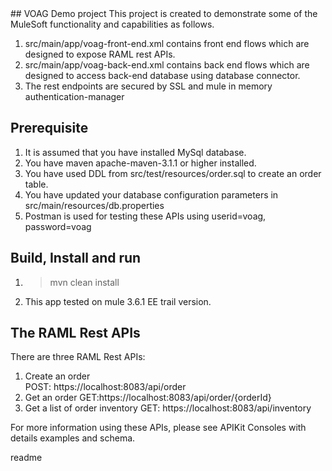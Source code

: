 <snippet>
<content>
## VOAG Demo project
This project is created to demonstrate some of the MuleSoft functionality and capabilities as follows.

1. src/main/app/voag-front-end.xml contains front end flows which are designed to expose RAML rest APIs.
2. src/main/app/voag-back-end.xml contains back end flows which are designed to access back-end database using database connector.
3. The rest endpoints are secured by SSL and mule in memory authentication-manager  
   
 
## Prerequisite
1. It is assumed that you have installed MySql database.
2. You have maven apache-maven-3.1.1 or higher installed.
3. You have used DDL from src/test/resources/order.sql to create an order table. 
4. You have updated your database configuration parameters in src/main/resources/db.properties
5. Postman is used for testing these APIs using 
   userid=voag,
   password=voag

## Build, Install and run
1. > mvn clean install
2. This app tested on mule 3.6.1 EE trail version.  

   
  

## The RAML Rest APIs  
There are three RAML Rest APIs:

1. Create an order   
   POST: https://localhost:8083/api/order
2. Get an order
   GET:https://localhost:8083/api/order/{orderId}
3. Get a list of order inventory
   GET: https://localhost:8083/api/inventory

For more information using these APIs, please see APIKit Consoles with details examples and schema.            

</content>
<tabTrigger>readme</tabTrigger>
</snippet> 